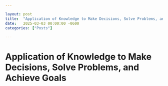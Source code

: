 ```yaml
---

layout: post
title:  "Application of Knowledge to Make Decisions, Solve Problems, and Achieve Goals"
date:   2025-03-03 00:00:00 -0600
categories: ["Posts"] 

---
```


# Application of Knowledge to Make Decisions, Solve Problems, and Achieve Goals